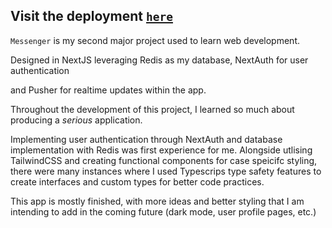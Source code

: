 ## Visit the deployment [`here`](https://messenger-pi-ten.vercel.app/login)

`Messenger` is my second major project used to learn web development. 

Designed in NextJS leveraging Redis as my database, NextAuth for user authentication

and Pusher for realtime updates within the app.

Throughout the development of this project, I learned so much about producing a *serious* application. 

Implementing user authentication through NextAuth and database implementation with Redis was first experience for me.
Alongside utlising TailwindCSS and creating functional components for case speicifc styling, there were many instances where I used Typescrips type safety features
to create interfaces and custom types for better code practices.

This app is mostly finished, with more ideas and better styling that I am intending to add in the coming future (dark mode, user profile pages, etc.)

